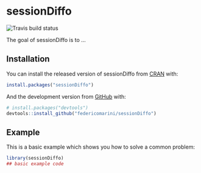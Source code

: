 
<!-- README.md is generated from README.Rmd. Please edit that file -->

# sessionDiffo

<!-- badges: start -->

![Travis build
status](https://travis-ci.org/federicomarini/sessionDiffo.svg?branch=master)
<!-- badges: end -->

The goal of sessionDiffo is to …

## Installation

You can install the released version of sessionDiffo from
[CRAN](https://CRAN.R-project.org) with:

``` r
install.packages("sessionDiffo")
```

And the development version from [GitHub](https://github.com/) with:

``` r
# install.packages("devtools")
devtools::install_github("federicomarini/sessionDiffo")
```

## Example

This is a basic example which shows you how to solve a common problem:

``` r
library(sessionDiffo)
## basic example code
```

